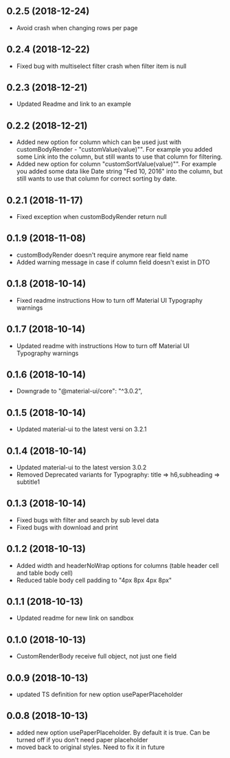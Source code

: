 <a name="0.2.5"></a>
## 0.2.5 (2018-12-24)

* Avoid crash when changing rows per page

<a name="0.2.4"></a>
## 0.2.4 (2018-12-22)

* Fixed bug with multiselect filter crash when filter item is null  

<a name="0.2.3"></a>
## 0.2.3 (2018-12-21)

* Updated Readme and link to an example 

<a name="0.2.2"></a>
## 0.2.2 (2018-12-21)

* Added new option for column which can be used just with customBodyRender - "customValue(value)"". For example you added some Link into the column, but still wants to use that column for filtering. 
* Added new option for column "customSortValue(value)"". For example you added some data like Date string "Fed 10, 2016" into the column, but still wants to use that column for correct sorting by date.

<a name="0.2.1"></a>
## 0.2.1 (2018-11-17)

* Fixed exception when customBodyRender return null

<a name="0.1.9"></a>
## 0.1.9 (2018-11-08)

* customBodyRender doesn't require anymore rear field name
* Added warning message in case if column field doesn't exist in DTO

<a name="0.1.8"></a>
## 0.1.8 (2018-10-14)

* Fixed readme instructions How to turn off Material UI Typography warnings

<a name="0.1.7"></a>
## 0.1.7 (2018-10-14)

* Updated readme with instructions How to turn off Material UI Typography warnings

## 0.1.6 (2018-10-14)

* Downgrade to "@material-ui/core": "^3.0.2",

## 0.1.5 (2018-10-14)

* Updated material-ui to the latest versi   on 3.2.1

<a name="0.1.4"></a>
## 0.1.4 (2018-10-14)

* Updated material-ui to the latest version 3.0.2
* Removed Deprecated variants for Typography: title => h6,subheading => subtitle1

<a name="0.1.3"></a>
## 0.1.3 (2018-10-14)

* Fixed bugs with filter and search by sub level data
* Fixed bugs with download and print 

<a name="0.1.2"></a>
## 0.1.2 (2018-10-13)

* Added width and headerNoWrap options for columns (table header cell and table body cell)
* Reduced table body cell padding to "4px 8px 4px 8px"

<a name="0.1.1"></a>
## 0.1.1 (2018-10-13)

* Updated readme for new link on sandbox

<a name="0.1.0"></a>
## 0.1.0 (2018-10-13)

* CustomRenderBody receive full object, not just one field

<a name="0.0.9"></a>
## 0.0.9 (2018-10-13)

* updated TS definition for new option usePaperPlaceholder

<a name="0.0.8"></a>
## 0.0.8 (2018-10-13)

* added new option usePaperPlaceholder. By default it is true. Can be turned off if you don't need paper placeholder
* moved back to original styles. Need to fix it in future


